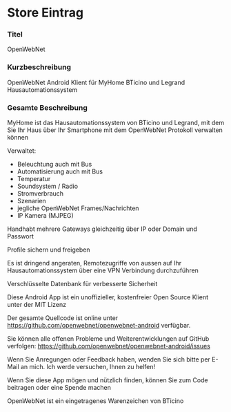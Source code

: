# Store Eintrag

### Titel
OpenWebNet

### Kurzbeschreibung
OpenWebNet Android Klient für MyHome BTicino und Legrand Hausautomationssystem

### Gesamte Beschreibung
MyHome ist das Hausautomationssystem von BTicino und Legrand, mit dem Sie Ihr Haus über Ihr Smartphone mit dem OpenWebNet Protokoll verwalten können

Verwaltet:
- Beleuchtung auch mit Bus
- Automatisierung auch mit Bus
- Temperatur
- Soundsystem / Radio
- Stromverbrauch
- Szenarien
- jegliche OpenWebNet Frames/Nachrichten
- IP Kamera (MJPEG)

Handhabt mehrere Gateways gleichzeitig über IP oder Domain und Passwort

Profile sichern und freigeben

Es ist dringend angeraten, Remotezugriffe von aussen auf Ihr Hausautomationssystem über eine VPN Verbindung durchzuführen

Verschlüsselte Datenbank für verbesserte Sicherheit

Diese Android App ist ein unoffizieller, kostenfreier Open Source Klient unter der MIT Lizenz

Der gesamte Quellcode ist online unter https://github.com/openwebnet/openwebnet-android verfügbar.

Sie können alle offenen Probleme und Weiterentwicklungen auf GitHub verfolgen: https://github.com/openwebnet/openwebnet-android/issues

Wenn Sie Anregungen oder Feedback haben, wenden Sie sich bitte per E-Mail an mich. Ich werde versuchen, Ihnen zu helfen!

Wenn Sie diese App mögen und nützlich finden, können Sie zum Code beitragen oder eine Spende machen

OpenWebNet ist ein eingetragenes Warenzeichen von BTicino
